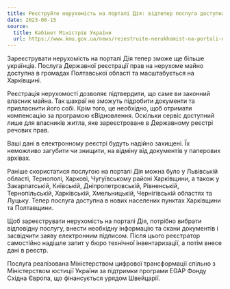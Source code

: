 ```yaml
---
title: Реєструйте нерухомість на порталі Дія: відтепер послуга доступна в громадах Харківщини та Полтавщини
date: 2023-08-15
source:
  title: Кабінет Міністрів України
  url: https://www.kmu.gov.ua/news/reiestruite-nerukhomist-na-portali-diia-vidteper-posluha-dostupna-v-hromadakh-kharkivshchyny-ta-poltavshchyny
---
```


Зареєструвати нерухомість на порталі Дія тепер зможе ще більше українців. Послуга Державної реєстрації прав на нерухоме майно доступна в громадах Полтавської області та масштабується на Харківщині.

Реєстрація нерухомості дозволяє підтвердити, що саме ви законний власник майна. Так шахраї не зможуть підробити документи та привласнити його собі. Крім того, це необхідно, щоб отримати компенсацію за програмою єВідновлення. Оскільки сервіс доступний лише для власників житла, яке зареєстроване в Державному реєстрі речових прав.

Ваші дані в електронному реєстрі будуть надійно захищені. Їх неможливо загубити чи знищити, на відміну від документів у паперових архівах.

Раніше скористатися послугою на порталі Дія можна було у Львівській області, Тернополі, Харкові, Чугуївському районі Харківщини, а також у Закарпатській, Київській, Дніпропетровській, Рівненській, Тернопільській, Харківській, Хмельницькій, Чернігівській областях та Луцьку. Тепер послуга доступна в нових населених пунктах Харківщини та Полтавщини.

Щоб зареєструвати нерухомість на порталі Дія, потрібно вибрати відповідну послугу, внести необхідну інформацію та скани документів і засвідчити заяву електронним підписом. Після цього реєстратор самостійно надішле запит у бюро технічної інвентаризації, а потім внесе дані в реєстр.

Послуга реалізована Міністерством цифрової трансформації спільно з Міністерством юстиції України за підтримки програми EGAP Фонду Східна Європа, що фінансується урядом Швейцарії.
